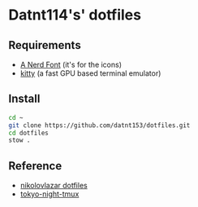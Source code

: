 # Datnt114's' dotfiles

## Requirements
- [A Nerd Font](https://www.nerdfonts.com/font-downloads) (it's for the icons)
- [kitty](https://sw.kovidgoyal.net/kitty/) (a fast GPU based terminal emulator)


## Install 
```bash
cd ~
git clone https://github.com/datnt153/dotfiles.git
cd dotfiles 
stow .
```

## Reference 
- [nikolovlazar dotfiles](https://github.com/nikolovlazar/dotfiles/)
- [tokyo-night-tmux](https://github.com/janoamaral/tokyo-night-tmux)


